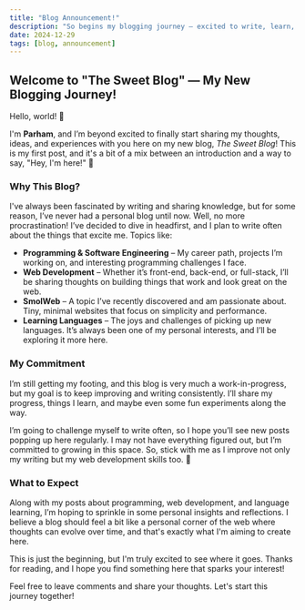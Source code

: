 ```yaml
---
title: "Blog Announcement!"
description: "So begins my blogging journey – excited to write, learn, and share!"
date: 2024-12-29
tags: [blog, announcement]
---
```


## Welcome to "The Sweet Blog" — My New Blogging Journey\!

Hello, world! 👋

I'm **Parham**, and I’m beyond excited to finally start sharing my thoughts, ideas, and experiences with you here on my new blog, *The Sweet Blog*! This is my first post, and it's a bit of a mix between an introduction and a way to say, "Hey, I'm here!" 🎉

### Why This Blog?

I've always been fascinated by writing and sharing knowledge, but for some reason, I’ve never had a personal blog until now. Well, no more procrastination! I’ve decided to dive in headfirst, and I plan to write often about the things that excite me. Topics like:

- **Programming & Software Engineering** – My career path, projects I’m working on, and interesting programming challenges I face.
- **Web Development** – Whether it’s front-end, back-end, or full-stack, I’ll be sharing thoughts on building things that work and look great on the web.
- **SmolWeb** – A topic I’ve recently discovered and am passionate about. Tiny, minimal websites that focus on simplicity and performance.
- **Learning Languages** – The joys and challenges of picking up new languages. It’s always been one of my personal interests, and I’ll be exploring it more here.

### My Commitment

I’m still getting my footing, and this blog is very much a work-in-progress, but my goal is to keep improving and writing consistently. I’ll share my progress, things I learn, and maybe even some fun experiments along the way.

I’m going to challenge myself to write often, so I hope you’ll see new posts popping up here regularly. I may not have everything figured out, but I’m committed to growing in this space. So, stick with me as I improve not only my writing but my web development skills too. 🚀

### What to Expect

Along with my posts about programming, web development, and language learning, I’m hoping to sprinkle in some personal insights and reflections. I believe a blog should feel a bit like a personal corner of the web where thoughts can evolve over time, and that's exactly what I'm aiming to create here.

This is just the beginning, but I'm truly excited to see where it goes. Thanks for reading, and I hope you find something here that sparks your interest!

Feel free to leave comments and share your thoughts. Let's start this journey together!
